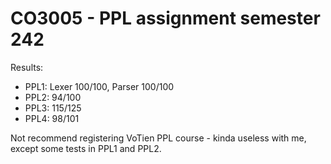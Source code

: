 # CO3005 - PPL assignment semester 242

Results:
- PPL1: Lexer 100/100, Parser 100/100
- PPL2: 94/100
- PPL3: 115/125
- PPL4: 98/101

Not recommend registering VoTien PPL course - kinda useless with me, except some tests in PPL1 and PPL2.
